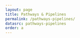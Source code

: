 ```yaml
---
layout: page
title: Pathways & Pipelines
permalink: /pathways-pipelines/
datasrc: pathways-pipelines
order: a
---
```

